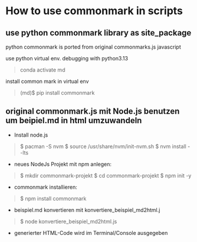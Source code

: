 # How to use commonmark in scripts
## use python commonmark library as site_package 
python commonmark is ported from original commonmarks.js  javascript

use python virtual env. debugging with python3.13
> conda activate md

install common mark in virtual env
> (md)$ pip install commonmark

## original commonmark.js mit Node.js benutzen um beipiel.md in html umzuwandeln

* Install node.js 
> $ pacman -S nvm 
> $ source /usr/share/nvm/init-nvm.sh 
> $ nvm install --lts 

* neues NodeJs Projekt mit npm anlegen:
> $ mkdir commonmark-projekt 
> $ cd commonmark-projekt 
> $ npm init -y 

* commonmark installieren:
> $ npm install commonmark 

* beispiel.md konvertieren mit konvertiere_beispiel_md2html.j
> $ node konvertiere_beispiel_md2html.js

* generierter HTML-Code wird im Terminal/Console ausgegeben 
